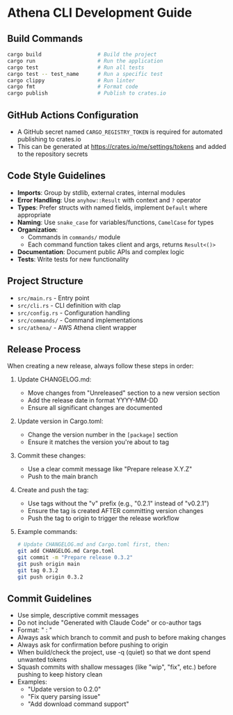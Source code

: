 # Athena CLI Development Guide

## Build Commands
```bash
cargo build                  # Build the project
cargo run                    # Run the application
cargo test                   # Run all tests
cargo test -- test_name      # Run a specific test
cargo clippy                 # Run linter
cargo fmt                    # Format code
cargo publish                # Publish to crates.io
```

## GitHub Actions Configuration
- A GitHub secret named `CARGO_REGISTRY_TOKEN` is required for automated publishing to crates.io
- This can be generated at https://crates.io/me/settings/tokens and added to the repository secrets

## Code Style Guidelines
- **Imports**: Group by stdlib, external crates, internal modules
- **Error Handling**: Use `anyhow::Result` with context and `?` operator
- **Types**: Prefer structs with named fields, implement `Default` where appropriate
- **Naming**: Use `snake_case` for variables/functions, `CamelCase` for types
- **Organization**:
  - Commands in `commands/` module
  - Each command function takes client and args, returns `Result<()>`
- **Documentation**: Document public APIs and complex logic
- **Tests**: Write tests for new functionality

## Project Structure
- `src/main.rs` - Entry point
- `src/cli.rs` - CLI definition with clap
- `src/config.rs` - Configuration handling
- `src/commands/` - Command implementations
- `src/athena/` - AWS Athena client wrapper

## Release Process
When creating a new release, always follow these steps in order:

1. Update CHANGELOG.md:
   - Move changes from "Unreleased" section to a new version section
   - Add the release date in format YYYY-MM-DD
   - Ensure all significant changes are documented

2. Update version in Cargo.toml:
   - Change the version number in the `[package]` section
   - Ensure it matches the version you're about to tag

3. Commit these changes:
   - Use a clear commit message like "Prepare release X.Y.Z"
   - Push to the main branch

4. Create and push the tag:
   - Use tags without the "v" prefix (e.g., "0.2.1" instead of "v0.2.1")
   - Ensure the tag is created AFTER committing version changes
   - Push the tag to origin to trigger the release workflow

5. Example commands:
   ```bash
   # Update CHANGELOG.md and Cargo.toml first, then:
   git add CHANGELOG.md Cargo.toml
   git commit -m "Prepare release 0.3.2"
   git push origin main
   git tag 0.3.2
   git push origin 0.3.2
   ```

## Commit Guidelines
- Use simple, descriptive commit messages
- Do not include "Generated with Claude Code" or co-author tags
- Format: "<action> <component>: <brief description>"
- Always ask which branch to commit and push to before making changes
- Always ask for confirmation before pushing to origin
- When build/check the project, use -q (quiet) so that we dont spend unwanted tokens
- Squash commits with shallow messages (like "wip", "fix", etc.) before pushing to keep history clean
- Examples:
  - "Update version to 0.2.0"
  - "Fix query parsing issue"
  - "Add download command support"

